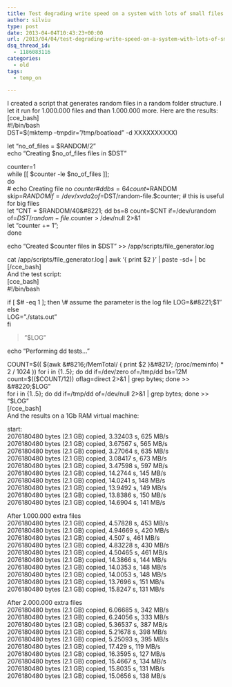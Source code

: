 ```yaml
---
title: Test degrading write speed on a system with lots of small files.
author: silviu
type: post
date: 2013-04-04T10:43:23+00:00
url: /2013/04/04/test-degrading-write-speed-on-a-system-with-lots-of-small-files/
dsq_thread_id:
  - 1186083116
categories:
  - old
tags:
  - temp_on

---
```

I created a script that generates random files in a random folder structure. I let it run for 1.000.000 files and than 1.000.000 more. Here are the results:  
[cce_bash]  
#!/bin/bash  
DST=$(mktemp &#8211;tmpdir=&#8221;/tmp/boatload&#8221; -d XXXXXXXXXX)

let &#8220;no\_of\_files = $RANDOM/2&#8221;  
echo &#8220;Creating $no\_of\_files files in $DST&#8221;

counter=1  
while [[ $counter -le $no\_of\_files ]];  
do  
\# echo Creating file no $counter  
\# dd bs=64 count=$RANDOM skip=$RANDOM if=/dev/xvda2 of=$DST/random-file.$counter; # this is useful for big files  
let &#8220;CNT = $RANDOM/40&#8221;  
dd bs=8 count=$CNT if=/dev/urandom of=$DST/random-file.$counter > /dev/null 2>&1  
let &#8220;counter += 1&#8221;;  
done

echo &#8220;Created $counter files in $DST&#8221; >> /app/scripts/file_generator.log

cat /app/scripts/file_generator.log | awk &#8216;{ print $2 }&#8217; | paste -sd+ | bc  
[/cce_bash]  
And the test script:  
[cce_bash]  
#!/bin/bash

if [ $# -eq 1 ]; then  
\# assume the parameter is the log file  
LOG=&#8221;$1&#8243;  
else  
LOG=&#8221;./stats.out&#8221;  
fi

>&#8221;$LOG&#8221;

echo &#8220;Performing dd tests&#8230;&#8221;

COUNT=$(( $(awk &#8216;/MemTotal/ { print $2 }&#8217; /proc/meminfo) * 2 / 1024 ))  
for i in {1..5}; do dd if=/dev/zero of=/tmp/dd bs=12M count=$(($COUNT/12)) oflag=direct 2>&1 | grep bytes; done >> &#8220;$LOG&#8221;  
for i in {1..5}; do dd if=/tmp/dd of=/dev/null 2>&1 | grep bytes; done >> &#8220;$LOG&#8221;  
[/cce_bash]  
And the results on a 1Gb RAM virtual machine:

start:  
2076180480 bytes (2.1 GB) copied, 3.32403 s, 625 MB/s  
2076180480 bytes (2.1 GB) copied, 3.67567 s, 565 MB/s  
2076180480 bytes (2.1 GB) copied, 3.27064 s, 635 MB/s  
2076180480 bytes (2.1 GB) copied, 3.08417 s, 673 MB/s  
2076180480 bytes (2.1 GB) copied, 3.47598 s, 597 MB/s  
2076180480 bytes (2.1 GB) copied, 14.2744 s, 145 MB/s  
2076180480 bytes (2.1 GB) copied, 14.0241 s, 148 MB/s  
2076180480 bytes (2.1 GB) copied, 13.9492 s, 149 MB/s  
2076180480 bytes (2.1 GB) copied, 13.8386 s, 150 MB/s  
2076180480 bytes (2.1 GB) copied, 14.6904 s, 141 MB/s

After 1.000.000 extra files  
2076180480 bytes (2.1 GB) copied, 4.57828 s, 453 MB/s  
2076180480 bytes (2.1 GB) copied, 4.94669 s, 420 MB/s  
2076180480 bytes (2.1 GB) copied, 4.507 s, 461 MB/s  
2076180480 bytes (2.1 GB) copied, 4.83228 s, 430 MB/s  
2076180480 bytes (2.1 GB) copied, 4.50465 s, 461 MB/s  
2076180480 bytes (2.1 GB) copied, 14.3866 s, 144 MB/s  
2076180480 bytes (2.1 GB) copied, 14.0353 s, 148 MB/s  
2076180480 bytes (2.1 GB) copied, 14.0053 s, 148 MB/s  
2076180480 bytes (2.1 GB) copied, 13.7696 s, 151 MB/s  
2076180480 bytes (2.1 GB) copied, 15.8247 s, 131 MB/s

After 2.000.000 extra files  
2076180480 bytes (2.1 GB) copied, 6.06685 s, 342 MB/s  
2076180480 bytes (2.1 GB) copied, 6.24056 s, 333 MB/s  
2076180480 bytes (2.1 GB) copied, 5.36537 s, 387 MB/s  
2076180480 bytes (2.1 GB) copied, 5.21678 s, 398 MB/s  
2076180480 bytes (2.1 GB) copied, 5.25093 s, 395 MB/s  
2076180480 bytes (2.1 GB) copied, 17.429 s, 119 MB/s  
2076180480 bytes (2.1 GB) copied, 16.3595 s, 127 MB/s  
2076180480 bytes (2.1 GB) copied, 15.4667 s, 134 MB/s  
2076180480 bytes (2.1 GB) copied, 15.8035 s, 131 MB/s  
2076180480 bytes (2.1 GB) copied, 15.0656 s, 138 MB/s